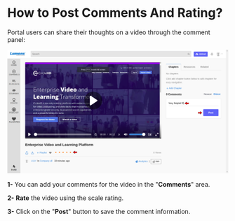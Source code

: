 # How to Post Comments And Rating?

Portal users can share their thoughts on a video through the comment panel:

![](../.gitbook/assets/rating-comment%20%281%29.png)

**1-** You can add your comments for the video in the "**Comments**" area. 

**2-** **Rate** the video using the scale rating. 

**3-** Click on the "**Post**" button to save the comment information.

